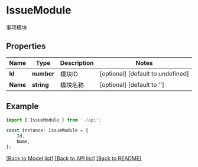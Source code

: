 # IssueModule

事项模块

## Properties

Name | Type | Description | Notes
------------ | ------------- | ------------- | -------------
**Id** | **number** | 模块ID | [optional] [default to undefined]
**Name** | **string** | 模块名称 | [optional] [default to '']

## Example

```typescript
import { IssueModule } from './api';

const instance: IssueModule = {
    Id,
    Name,
};
```

[[Back to Model list]](../README.md#documentation-for-models) [[Back to API list]](../README.md#documentation-for-api-endpoints) [[Back to README]](../README.md)
